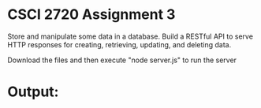# CSCI 2720 Assignment 3

Store and manipulate some data in a database. Build a RESTful API to serve HTTP
responses for creating, retrieving, updating, and deleting data.

Download the files and then execute "node server.js" to run the server
# Output:

